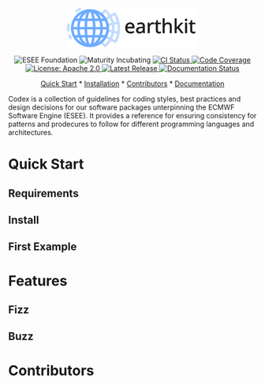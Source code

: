 <p align="center">
  <picture>
    <source srcset="earthkit-dark.svg" media="(prefers-color-scheme: dark)">
    <img src="earthkit-light.svg" height="80">
  </picture>
</p>


<p align="center">
  <img src="https://img.shields.io/badge/ESEE-Foundation-orange" alt="ESEE Foundation">
  <img src="https://img.shields.io/badge/Maturity-Incubating-violet?link=.%2Fproject-maturity.md" alt="Maturity Incubating">
  <a href="https://github.com/ecmwf/polytope/actions/workflows/ci.yaml">
    <img src="https://github.com/ecmwf/polytope/actions/workflows/ci.yaml/badge.svg" alt="CI Status">
  </a>
  <a href="https://codecov.io/gh/ecmwf/polytope">
    <img src="https://codecov.io/gh/ecmwf/polytope/branch/develop/graph/badge.svg" alt="Code Coverage">
  </a>
  <a href="https://opensource.org/licenses/Apache-2.0">
    <img src="https://img.shields.io/badge/License-Apache%202.0-blue.svg" alt="License: Apache 2.0">
  </a>
  <a href="https://github.com/ecmwf/polytope/releases">
    <img src="https://img.shields.io/github/v/release/ecmwf/polytope?color=blue&label=Release&style=flat-square" alt="Latest Release">
  </a>
  <a href="https://polytope.readthedocs.io/en/latest/?badge=latest">
    <img src="https://readthedocs.org/projects/polytope/badge/?version=latest" alt="Documentation Status">
  </a>
</p>

<p align="center">
  <a href="#quick-start">Quick Start</a> *
  <a href="#installation">Installation</a> *
  <a href="#contributors">Contributors</a> *
  <a href="https://polytope.readthedocs.io/en/latest/">Documentation</a>
</p>

Codex is a collection of guidelines for coding styles, best practices and design decisions for our software packages unterpinning the ECMWF Software Engine (ESEE). It provides a reference for ensuring consistency for patterns and prodecures to follow for different programming languages and architectures.

# Quick Start

## Requirements

## Install

## First Example

# Features

## Fizz

## Buzz


# Contributors